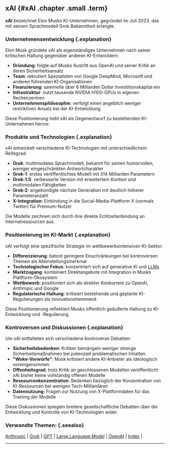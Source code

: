 ## xAI {#xAI .chapter .small .term}

**xAI** bezeichnet Elon Musks KI-Unternehmen, gegründet im Juli 2023, das mit seinem Sprachmodell Grok Bekanntheit erlangte.

### Unternehmensentwicklung {.explanation}

Elon Musk gründete xAI als eigenständiges Unternehmen nach seiner kritischen Haltung gegenüber anderen KI-Entwicklern:

- **Gründung**: folgte auf Musks Austritt aus OpenAI und seiner Kritik an deren Sicherheitsansatz
- **Team**: rekrutiert Spezialisten von Google DeepMind, Microsoft und anderen führenden KI-Organisationen
- **Finanzierung**: sammelte über 6 Milliarden Dollar Investitionskapital ein
- **Infrastruktur**: nutzt tausende NVIDIA H100-GPUs in eigenen Rechenzentren
- **Unternehmensphilosophie**: verfolgt einen angeblich weniger restriktiven Ansatz bei der KI-Entwicklung

Diese Positionierung hebt xAI als Gegenentwurf zu bestehenden KI-Unternehmen hervor.

### Produkte und Technologien {.explanation}

xAI entwickelt verschiedene KI-Technologien mit unterschiedlichem Reifegrad:

- **Grok**: multimodales Sprachmodell, bekannt für seinen humorvollen, weniger eingeschränkten Antwortcharakter
- **Grok-1**: erstes veröffentlichtes Modell mit 314 Milliarden Parametern
- **Grok-1.5**: verbesserte Version mit erweitertem Kontext und multimodalen Fähigkeiten
- **Grok-2**: angekündigte nächste Generation mit deutlich höherer Parameteranzahl
- **X-Integration**: Einbindung in die Social-Media-Plattform X (vormals Twitter) für Premium-Nutzer

Die Modelle zeichnen sich durch ihre direkte Echtzeitanbindung an Internetressourcen aus.

### Positionierung im KI-Markt {.explanation}

xAI verfolgt eine spezifische Strategie im wettbewerbsintensiven KI-Sektor:

- **Differenzierung**: betont geringere Einschränkungen bei kontroversen Themen als Alleinstellungsmerkmal
- **Technologischer Fokus**: konzentriert sich auf generative KI und [LLMs](#LLM)
- **Marktzugang**: kombiniert Direktangebote mit Integration in Musks Plattform-Ökosystem
- **Wettbewerb**: positioniert sich als direkter Konkurrent zu OpenAI, Anthropic und Google
- **Regulatorische Haltung**: kritisiert bestehende und geplante KI-Regulierungen als innovationshemmend

Diese Positionierung reflektiert Musks öffentlich geäußerte Haltung zu KI-Entwicklung und -Regulierung.

### Kontroversen und Diskussionen {.explanation}

Um xAI entfalteten sich verschiedene kontroverse Debatten:

- **Sicherheitsbedenken**: Kritiker bemängeln weniger strenge Sicherheitsmaßnahmen bei potenziell problematischen Inhalten
- **"Woke-Vorwürfe"**: Musk kritisiert andere KI-Anbieter als ideologisch voreingenommen
- **Offenheitsgrad**: trotz Kritik an geschlossenen Modellen veröffentlicht xAI bisher keine vollständig offenen Modelle
- **Ressourcenkonzentration**: Bedenken bezüglich der Konzentration von KI-Ressourcen bei wenigen Tech-Milliardären
- **Datennutzung**: Fragen zur Nutzung von X-Plattformdaten für das Training der Modelle

Diese Diskussionen spiegeln breitere gesellschaftliche Debatten über die Entwicklung und Kontrolle von KI-Technologien wider.

### Verwandte Themen: {.seealso}

[Anthropic](#Anthropic) |
[Grok](#Grok) |
[GPT](#GPT) |
[Large Language Model](#Large-Language-Model) |
[OpenAI](#OpenAI) |
[Index](#Index) |

----

